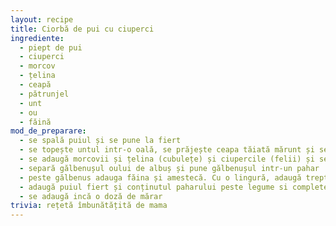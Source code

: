 ```yaml
---
layout: recipe
title: Ciorbă de pui cu ciuperci
ingrediente:
  - piept de pui
  - ciuperci
  - morcov
  - țelina
  - ceapă
  - pătrunjel
  - unt
  - ou
  - făină
mod_de_preparare:
  - se spală puiul și se pune la fiert
  - se topește untul intr-o oală, se prăjește ceapa tăiată mărunt și se adaugă mărar
  - se adaugă morcovii și țelina (cubulețe) și ciupercile (felii) și se toarnă apă peste (5 degete)
  - separă gălbenușul oului de albuș și pune gălbenușul intr-un pahar
  - peste gălbenus adauga făina și amestecă. Cu o lingură, adaugă treptat din zeama din ciorbă în pahar și amestecă
  - adaugă puiul fiert și conținutul paharului peste legume si completează cu apă
  - se adaugă incă o doză de mărar
trivia: rețetă îmbunătățită de mama
---
```

